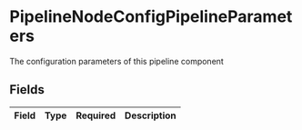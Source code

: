 # PipelineNodeConfigPipelineParameters

The configuration parameters of this pipeline component


## Fields

| Field       | Type        | Required    | Description |
| ----------- | ----------- | ----------- | ----------- |